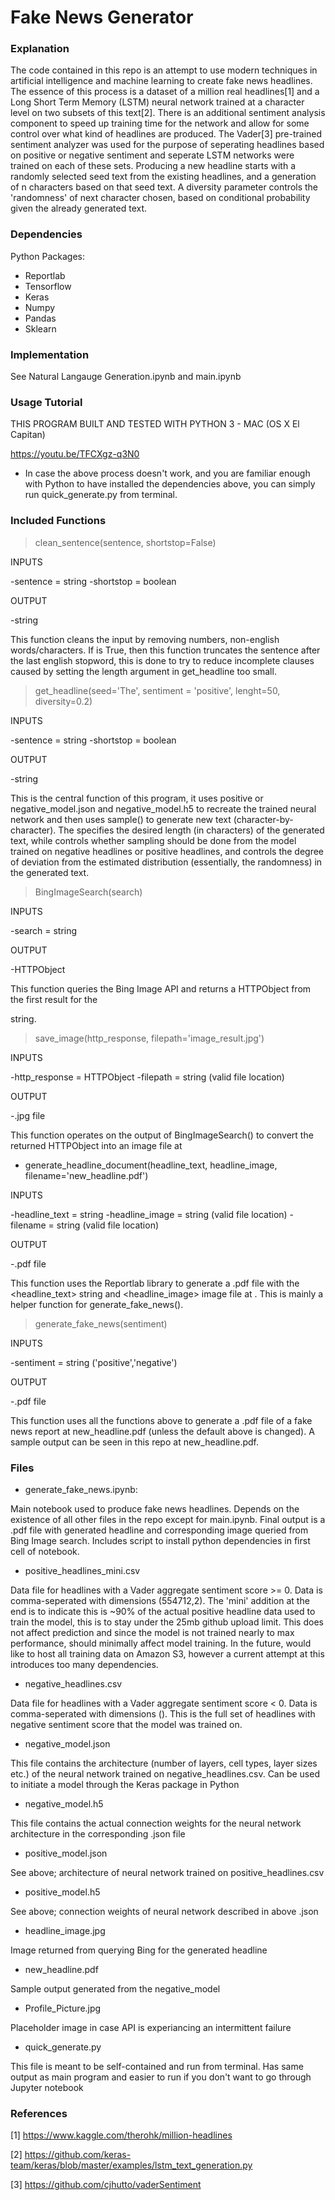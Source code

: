 # Fake News Generator

### Explanation
The code contained in this repo is an attempt to use modern techniques in artificial intelligence and machine learning to create fake news headlines. The essence of this process is a dataset of a million real headlines[1] and a Long Short Term Memory (LSTM) neural network trained at a character level on two subsets of this text[2]. There is an additional sentiment analysis component to speed up training time for the network and allow for some control over what kind of headlines are produced. The Vader[3] pre-trained sentiment analyzer was used for the purpose of seperating headlines based on positive or negative sentiment and seperate LSTM networks were trained on each of these sets. Producing a new headline starts with a randomly selected seed text from the existing headlines, and a generation of n characters based on that seed text. A diversity parameter controls the 'randomness' of next character chosen, based on conditional probability given the already generated text. 

### Dependencies
Python Packages:
- Reportlab
- Tensorflow
- Keras
- Numpy
- Pandas
- Sklearn

### Implementation
See Natural Langauge Generation.ipynb and main.ipynb


### Usage Tutorial
THIS PROGRAM BUILT AND TESTED WITH PYTHON 3 - MAC (OS X El Capitan)

https://youtu.be/TFCXgz-q3N0

* In case the above process doesn't work, and you are familiar enough with Python to have installed the dependencies above, you can simply run quick_generate.py from terminal. 

### Included Functions
> clean_sentence(sentence, shortstop=False)

INPUTS 

-sentence = string
-shortstop = boolean

OUTPUT

-string 

This function cleans the input <sentence> by removing numbers, non-english words/characters. If <shortstop> is True, then this function truncates the sentence after the last english stopword, this is done to try to reduce incomplete clauses caused by setting the length argument in get_headline too small.

> get_headline(seed='The', sentiment = 'positive', lenght=50, diversity=0.2)

INPUTS 

-sentence = string
-shortstop = boolean

OUTPUT

-string 


This is the central function of this program, it uses positive or negative_model.json and negative_model.h5 to recreate the trained neural network and then uses sample() to generate new text (character-by-character). The <length> specifies the desired length (in characters) of the generated text, while <sentiment> controls whether sampling should be done from the model trained on negative headlines or positive headlines, and <diversity> controls the degree of deviation from the estimated distribution (essentially, the randomness) in the generated text.
  
>BingImageSearch(search)

INPUTS 

-search = string

OUTPUT

-HTTPObject 

This function queries the Bing Image API and returns a HTTPObject from the first result for the <search> string. 
  
 >save_image(http_response, filepath='image_result.jpg')
 
 INPUTS 

-http_response = HTTPObject
-filepath = string (valid file location)

OUTPUT

-.jpg file
 
 This function operates on the output of BingImageSearch() to convert the returned HTTPObject into an image file at <filepath>
  
 - generate_headline_document(headline_text, headline_image, filename='new_headline.pdf')
 
 INPUTS 

-headline_text = string
-headline_image = string (valid file location)
-filename = string (valid file location)

OUTPUT

-.pdf file 
 
 This function uses the Reportlab library to generate a .pdf file with the <headline_text> string and <headline_image> image file at <filename>. This is mainly a helper function for generate_fake_news().
  
 >generate_fake_news(sentiment)
 
 INPUTS 

-sentiment = string ('positive','negative')

OUTPUT

-.pdf file
 
 This function uses all the functions above to generate a .pdf file of a fake news report at new_headline.pdf (unless the default above is changed). A sample output can be seen in this repo at new_headline.pdf. 

### Files

- generate_fake_news.ipynb:

Main notebook used to produce fake news headlines. Depends on the existence of all other files in the repo except for main.ipynb. Final output is a .pdf file with generated headline and corresponding image queried from Bing Image search. Includes script to install python dependencies in first cell of notebook. 


- positive_headlines_mini.csv

Data file for headlines with a Vader aggregate sentiment score >= 0. Data is comma-seperated with dimensions (554712,2). The 'mini' addition at the end is to indicate this is ~90% of the actual positive headline data used to train the model, this is to stay under the 25mb github upload limit. This does not affect prediction and since the model is not trained nearly to max performance, should minimally affect model training. In the future, would like to host all training data on Amazon S3, however a current attempt at this introduces too many dependencies.

- negative_headlines.csv

Data file for headlines with a Vader aggregate sentiment score < 0. Data is comma-seperated with dimensions (). This is the full set of headlines with negative sentiment score that the model was trained on.

- negative_model.json

This file contains the architecture (number of layers, cell types, layer sizes etc.) of the neural network trained on negative_headlines.csv. Can be used to initiate a model through the Keras package in Python

- negative_model.h5

This file contains the actual connection weights for the neural network architecture in the corresponding .json file

- positive_model.json

See above; architecture of neural network trained on positive_headlines.csv

- positive_model.h5

See above; connection weights of neural network described in above .json

- headline_image.jpg

Image returned from querying Bing for the generated headline

- new_headline.pdf

Sample output generated from the negative_model

- Profile_Picture.jpg

Placeholder image in case API is experiancing an intermittent failure

- quick_generate.py

This file is meant to be self-contained and run from terminal. Has same output as main program and easier to run if you don't want to go through Jupyter notebook


### References
[1] https://www.kaggle.com/therohk/million-headlines

[2] https://github.com/keras-team/keras/blob/master/examples/lstm_text_generation.py

[3] https://github.com/cjhutto/vaderSentiment

